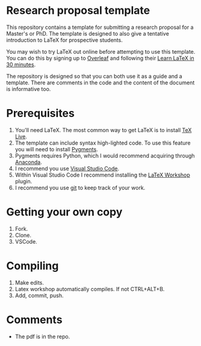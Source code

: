 # Research proposal template

This repository contains a template for submitting a research proposal for a
Master's or PhD. The template is designed to also give a tentative introduction
to LaTeX for prospective students.

You may wish to try LaTeX out online before attempting to use this template.
You can do this by signing up to [Overleaf](https://www.overleaf.com/) and
following their [Learn LaTeX in 30 minutes](https://www.overleaf.com/learn/latex/Learn_LaTeX_in_30_minutes).

The repository is designed so that you can both use it as a guide and a template.
There are comments in the code and the content of the document is informative too.

# Prerequisites
1. You'll need LaTeX. The most common way to get LaTeX is to install
   [TeX Live](https://www.tug.org/texlive/).
2. The template can include syntax high-lighted code. To use this feature you
   will need to install [Pygments](http://pygments.org/download/).
3. Pygments requires Python, which I would recommend acquiring through
   [Anaconda](https://www.anaconda.com/products/individual).
4. I recommend you use [Visual Studio Code](https://code.visualstudio.com/).
5. Within Visual Studio Code I recommend installing the [LaTeX Workshop](https://marketplace.visualstudio.com/items?itemName=James-Yu.latex-workshop) plugin.
6. I recommend you use [git](https://git-scm.com/) to keep track of your work.

# Getting your own copy
1. Fork.
2. Clone.
3. VSCode.

# Compiling
1. Make edits.
2. Latex workshop automatically compiles. If not CTRL+ALT+B.
3. Add, commit, push.

# Comments

- The pdf is in the repo.